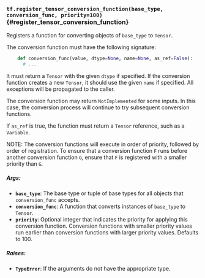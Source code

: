 ### `tf.register_tensor_conversion_function(base_type, conversion_func, priority=100)` {#register_tensor_conversion_function}

Registers a function for converting objects of `base_type` to `Tensor`.

The conversion function must have the following signature:

```python
    def conversion_func(value, dtype=None, name=None, as_ref=False):
      # ...
```

It must return a `Tensor` with the given `dtype` if specified. If the
conversion function creates a new `Tensor`, it should use the given
`name` if specified. All exceptions will be propagated to the caller.

The conversion function may return `NotImplemented` for some
inputs. In this case, the conversion process will continue to try
subsequent conversion functions.

If `as_ref` is true, the function must return a `Tensor` reference,
such as a `Variable`.

NOTE: The conversion functions will execute in order of priority,
followed by order of registration. To ensure that a conversion function
`F` runs before another conversion function `G`, ensure that `F` is
registered with a smaller priority than `G`.

##### Args:


*  <b>`base_type`</b>: The base type or tuple of base types for all objects that
    `conversion_func` accepts.
*  <b>`conversion_func`</b>: A function that converts instances of `base_type` to
    `Tensor`.
*  <b>`priority`</b>: Optional integer that indicates the priority for applying this
    conversion function. Conversion functions with smaller priority values
    run earlier than conversion functions with larger priority values.
    Defaults to 100.

##### Raises:


*  <b>`TypeError`</b>: If the arguments do not have the appropriate type.

